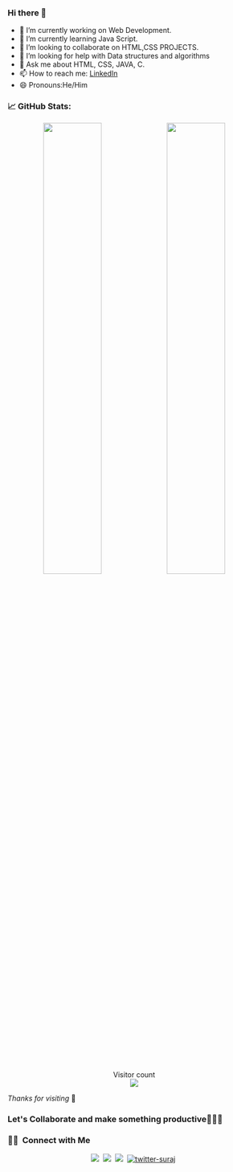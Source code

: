  ### Hi there 👋
<!--
**ParthJohri/ParthJohri** is a ✨ _special_ ✨ repository because its `README.md` (this file) appears on your GitHub profile.
 -->
- 🔭 I’m currently working on Web Development.
- 🌱 I’m currently learning Java Script.
- 👯 I’m looking to collaborate on HTML,CSS PROJECTS.
- 🤔 I’m looking for help with Data structures and algorithms
- 💬 Ask me about HTML, CSS, JAVA, C.
- 📫 How to reach me: <a href="https://www.linkedin.com/in/parthjohri07/">LinkedIn</a>
- 😄 Pronouns:He/Him
</hr>

### 📈 GitHub Stats:

<p align="center">
	
  <img width="48%" src="https://github-readme-stats.vercel.app/api?username=ParthJohri&show_icons=true&theme=nightowl&hide_border=true" />
  <img width="48%" src="https://github-readme-streak-stats.herokuapp.com?user=ParthJohri&theme=nightowl&hide_border=true&fire=DD2727" />
</p>

</hr>

<p align="center"> 
  Visitor count<br>
  <img src="https://profile-counter.glitch.me/ParthJohri/count.svg" />
</p>

_Thanks for visiting_ 🙂

### Let's Collaborate and make something productive👨🏽‍💻

### 🤝🏻 &nbsp;Connect with Me

<p align="center">
<a href="https://github.com/ParthJohri"><img src="https://img.shields.io/badge/GitHub-100000?style=for-the-badge&logo=github&logoColor=white"/></a>&nbsp;
<a href="https://www.linkedin.com/in/parthjohri07/"><img src="https://img.shields.io/badge/LinkedIn-0077B5?style=for-the-badge&logo=linkedin&logoColor=white"/></a>&nbsp;
<a href=""><img src="https://img.shields.io/badge/Instagram-E4405F?style=for-the-badge&logo=instagram&logoColor=white"/></a>&nbsp;
<a href="https://twitter.com/ParthJohri07" target="_blank"><img src="https://img.shields.io/badge/Twitter-1DA1F2?style=for-the-badge&logo=twitter&logoColor=white" alt="twitter-suraj" /></a>&nbsp;
</p>

